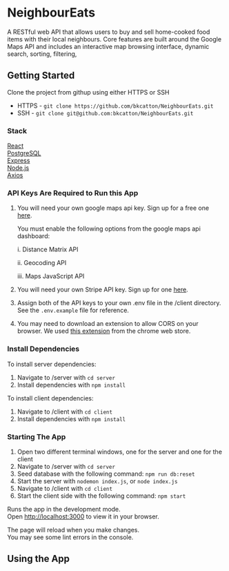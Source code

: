 # NeighbourEats

A RESTful web API that allows users to buy and sell home-cooked
food items with their local neighbours. Core features are built
around the Google Maps API and includes an interactive map
browsing interface, dynamic search, sorting, filtering,

## Getting Started
Clone the project from githup using either HTTPS or SSH
- HTTPS - `git clone https://github.com/bkcatton/NeighbourEats.git`
- SSH - `git clone git@github.com:bkcatton/NeighbourEats.git`

### Stack
[React](https://reactjs.org/)\
[PostgreSQL](https://www.npmjs.com/package/pg)\
[Express](https://www.npmjs.com/package/express)\
[Node.js](https://nodejs.org/en/)\
[Axios](https://www.npmjs.com/package/axios)

### API Keys Are Required to Run this App
1. You will need your own google maps api key. Sign up for a free one [here](https://developers.google.com/maps).

   You must enable the following options from the google maps api dashboard:
   
   i. Distance Matrix API
   
   ii. Geocoding API

   iii. Maps JavaScript API

2. You will need your own Stripe API key. Sign up for one [here](https://stripe.com/docs/api).

    
4. Assign both of the API keys to your own .env file in the /client directory. See the `.env.example` file for reference.

5. You may need to download an extension to allow CORS on your browser. We used [this extension](https://chrome.google.com/webstore/detail/allow-cors-access-control/lhobafahddgcelffkeicbaginigeejlf?hl=en) from the chrome web store.


### Install Dependencies 

To install server dependencies:
1. Navigate to /server with `cd server`
2. Install dependencies with `npm install`

To install client dependencies:
1. Navigate to /client with `cd client`
2. Install dependencies with `npm install`

### Starting The App

1. Open two different terminal windows, one for the server and one for the client
2. Navigate to /server with `cd server`
3. Seed database with the following command: 
`npm run db:reset`
4. Start the server with `nodemon index.js`, or `node index.js`
5. Navigate to /client with `cd client`
6. Start the client side with the following command: 
`npm start`



Runs the app in the development mode.\
Open [http://localhost:3000](http://localhost:3000) to view it in your browser.

The page will reload when you make changes.\
You may see some lint errors in the console.

## Using the App







